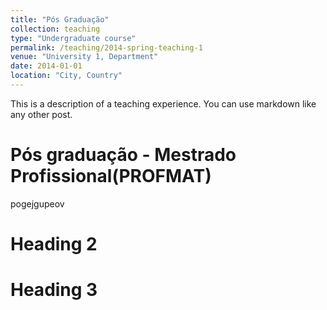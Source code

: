 ```yaml
---
title: "Pós Graduação"
collection: teaching
type: "Undergraduate course"
permalink: /teaching/2014-spring-teaching-1
venue: "University 1, Department"
date: 2014-01-01
location: "City, Country"
---
```


This is a description of a teaching experience. You can use markdown like any other post.

Pós graduação - Mestrado Profissional(PROFMAT)
======
pogejgupeov

Heading 2
======

Heading 3
======
